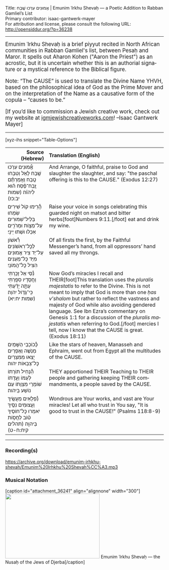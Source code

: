 <html>
<head></head>
<body>
Title: אֱמוּנִים עִרְכוּ שֶֽׁבַח | Emunim ʿIrkhu Shevaḥ — a Poetic Addition to Rabban Gamliel’s List<br />
Primary contributor: isaac-gantwerk-mayer<br />
For attribution and license, please consult the following URL: <a href="http://opensiddur.org/?p=36238">http://opensiddur.org/?p=36238</a>
<p />
<hr />

<div class="english" lang="en" style="font-size: 1.2em;">
Emunim ʿIrkhu Shevaḥ is a brief piyyut recited in North African communities in Rabban Gamliel's list, between Pesaḥ and Maror. It spells out Aharon Kohen ("Aaron the Priest") as an acrostic, but it is uncertain whether this is an authorial signature or a mystical reference to the Biblical figure.

Note: “The CAUSE” is used to translate the Divine Name YHVH, based on the philosophical idea of God as the Prime Mover and on the interpretation of the Name as a causative form of the copula – “causes to be.”

[If you’d like to commission a Jewish creative work, check out my website at <a href="http://igmjewishcreativeworks.com">igmjewishcreativeworks.com</a>! –Isaac Gantwerk Mayer]
</div>

<hr />

[xyz-ihs snippet="Table-Options"]<table style="margin-left: auto; margin-right: auto;" class="draggable">
<thead><tr><th id="x" style="text-align: right;">Source (Hebrew)</th><th style="text-align: left;">Translation (English)</th></tr></thead>
<tbody>
<tr><td style="vertical-align:top;">
<div class="liturgy" lang="he">
<span class="acrostic">אֱ֯</span>מוּנִים עִרְכוּ שֶֽׁבַח
לָאֵל וְטִבְחוּ טֶֽבַח
וַאֲמַרְתֶּ֡ם זֶֽבַח־פֶּ֨סַח
ה֜וּא לֽיהו֗ה׃ <span class="citation">(שמות יב:כז)</span>
</span></div></td>
 
<td style="vertical-align:top;">
<div class="english" lang="en">
And Arrange, O faithful, praise
to God and slaughter the slaughter,
and say: "the paschal offering
is this to the CAUSE." <span class="citation">(Exodus 12:27)</span>
</div></td></tr>


<tr><td style="vertical-align:top;">
<div class="liturgy" lang="he">
<span class="acrostic">הָ֯</span>רִֽימוּ קוֹל שִׁירִים
שִׂמְחוּ בְּלֵיל־שִׁמּוּרִים
עַל־מַצּ֥וֹת וּמְרֹרִ֖ים
אִכְלוּ וּשְׁתוּ יֵינָי׃
</span></div></td>
 
<td style="vertical-align:top;">
<div class="english" lang="en">
Raise your voice in songs
celebrating this guarded night
on matsot and bitter herbs[foot]Numbers 9:11.[/foot]
eat and drink my wine.
</div></td></tr>


<tr><td style="vertical-align:top;">
<div class="liturgy" lang="he">
<span class="acrostic">רִ֯</span>אשׁוֹן לְכׇל־רִאשׁוֹנִים
עַל־יַד צִיר אֱמוּנִים
מִיַּד כׇּל־מְעַנִּים
הִצִּיל כׇּל־הֲמוֹנָי׃
</span></div></td>
 
<td style="vertical-align:top;">
<div class="english" lang="en">
Of all firsts the first,
by the Faithful Messenger’s hand,
from all oppressors’ hand
saved all my throngs.
</div></td></tr>


<tr><td style="vertical-align:top;">
<div class="liturgy" lang="he">
<span class="acrostic">נִ֯</span>סֵּי אֵל זָכַֽרְתִּי
וַחֲסָדָיו סִפַּֽרְתִּי
עַתָּ֣ה יָדַ֔עְתִּי
כִּֽי־גָד֥וֹל יהו֖ה׃ <span class="citation">(שמות יח:יא)</span> 
</span></div></td>
 
<td style="vertical-align:top;">
<div class="english" lang="en">
Now God’s miracles I recall
and THEIR[foot]This translation uses the <em>pluralis majestatis</em> to refer to the Divine. This is not meant to imply that God is more than one <em>ḥas v'shalom</em> but rather to reflect the vastness and majesty of God while also avoiding gendered language. See Ibn Ezra’s commentary on Genesis 1:1 for a discussion of the <em>pluralis majestatis</em> when referring to God.[/foot] mercies I tell,
now I know
that the CAUSE is great. <span class="citation">(Exodus 18:11)</span> 
</div></td></tr>


<tr><td style="vertical-align:top;">
<div class="liturgy" lang="he">
<span class="acrostic">כְּ֯</span>כוֹכְבֵי הַשָּׁמַיִם
מְנַשֶּׁה וְאֶפְרַיִם
יָצְאוּ מִמִּצְרַיִם
כׇּל־צִבְאוֹת יהוה׃
</span></div></td>
 
<td style="vertical-align:top;">
<div class="english" lang="en">
Like the stars of heaven,
Manasseh and Ephraim,
went out from Egypt
all the multitudes of the CAUSE.
</div></td></tr>


<tr><td style="vertical-align:top;">
<div class="liturgy" lang="he">
<span class="acrostic">הִ֯</span>נְחִיל תּוֹרָתוֹ
לְעַמּוֹ וַעֲדָתוֹ
שׁוֹמְרֵי מִצְוָתוֹ
עַם נוֹשַׁע בַּיהוה׃
</span></div></td>
 
<td style="vertical-align:top;">
<div class="english" lang="en">
THEY apportioned THEIR Teaching
to THEIR people and gathering
keeping THEIR commandments,
a people saved by the CAUSE.
</div></td></tr>


<tr><td style="vertical-align:top;">
<div class="liturgy" lang="he">
<span class="acrostic">נִ֯</span>פְלָאִים מַעֲשֶֽׂיךָ
וַעֲצוּמִים נִסֶּֽיךָ
יֹאמְרוּ כׇּל־חוֹסֶיךָ
ט֗וֹב לַחֲס֥וֹת בַּיהו֑ה׃ <span class="citation">(תהלים קיח:ח-ט)</span> 
</span></div></td>
 
<td style="vertical-align:top;">
<div class="english" lang="en">
Wondrous are Your works,
and vast are Your miracles!
Let all who trust in You say, 
"It is good to trust in the CAUSE!" <span class="citation">(Psalms 118:8-9)</span> 
</div></td></tr>
</tbody></table>

<hr />

<h3>Recording(s)</h3>

https://archive.org/download/emunim-irhkhu-shevah/Emunim%20Irhkhu%20Shevah%CC%A3.mp3

<h3>Musical Notation</h3>

[caption id="attachment_36241" align="alignnone" width="300"]<a href="https://opensiddur.org/wp-content/uploads/2021/03/Emunim-ʿIrkhu-Shevaḥ-—-the-Nusaḥ-of-the-Jews-of-Djerba.png" rel="lightbox"><img src="https://opensiddur.org/wp-content/uploads/2021/03/Emunim-ʿIrkhu-Shevaḥ-—-the-Nusaḥ-of-the-Jews-of-Djerba-300x206.png" alt="" width="300" height="206" class="size-medium wp-image-36241" /></a> Emunim ʿIrkhu Shevaḥ — the Nusaḥ of the Jews of Djerba[/caption]

&nbsp;

</body>
</html>